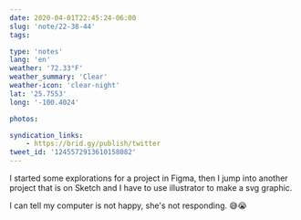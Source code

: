 ```yaml
---
date: 2020-04-01T22:45:24-06:00
slug: 'note/22-38-44'
tags:

type: 'notes'
lang: 'en'
weather: '72.33°F'
weather_summary: 'Clear'
weather-icon: 'clear-night'
lat: '25.7553'
long: '-100.4024'

photos:

syndication_links:
    - https://brid.gy/publish/twitter
tweet_id: '1245572913610158082'
---
```

I started some explorations for a project in Figma, then I jump into another project that is on Sketch and I have to use illustrator to make a svg graphic. 

I can tell my computer is not happy, she's not responding. 😅😭